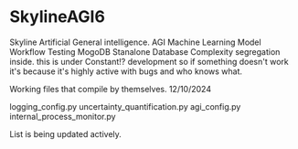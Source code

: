 # SkylineAGI6
Skyline Artificial General intelligence. AGI Machine Learning Model
Workflow Testing
MogoDB Stanalone Database
Complexity segregation inside.
this is under Constant!? development so if something doesn't 
work it's because it's highly active with bugs and who knows what.

Working files that compile by themselves.
12/10/2024

logging_config.py
uncertainty_quantification.py
agi_config.py
internal_process_monitor.py

List is being updated actively.
